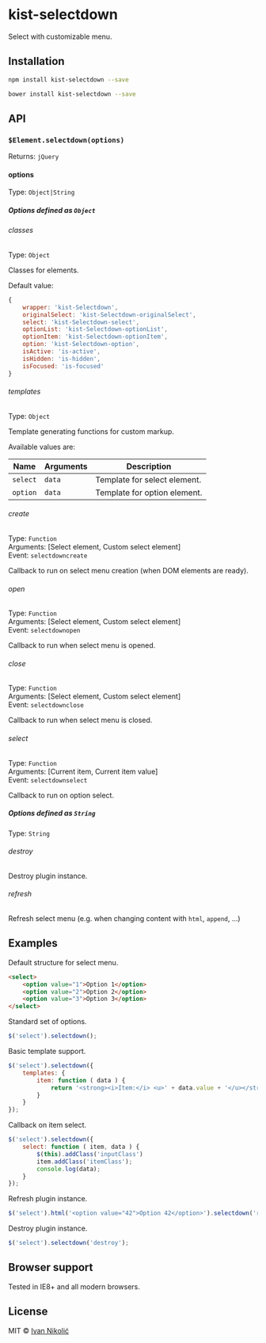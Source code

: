 # kist-selectdown

Select with customizable menu.

## Installation

```sh
npm install kist-selectdown --save

bower install kist-selectdown --save
```

## API

### `$Element.selectdown(options)`

Returns: `jQuery`

#### options

Type: `Object|String`

##### Options defined as `Object`

###### classes

Type: `Object`  

Classes for elements.

Default value:

```js
{
	wrapper: 'kist-Selectdown',
	originalSelect: 'kist-Selectdown-originalSelect',
	select: 'kist-Selectdown-select',
	optionList: 'kist-Selectdown-optionList',
	optionItem: 'kist-Selectdown-optionItem',
	option: 'kist-Selectdown-option',
	isActive: 'is-active',
	isHidden: 'is-hidden',
	isFocused: 'is-focused'
}
```

###### templates

Type: `Object`

Template generating functions for custom markup.

Available values are:

| Name | Arguments | Description |
| --- | --- | --- |
| `select` | `data` | Template for select element. |
| `option` | `data` | Template for option element. |

###### create

Type: `Function`  
Arguments: [Select element, Custom select element]  
Event: `selectdowncreate`

Callback to run on select menu creation (when DOM elements are ready).

###### open

Type: `Function`  
Arguments: [Select element, Custom select element]  
Event: `selectdownopen`

Callback to run when select menu is opened.

###### close

Type: `Function`  
Arguments: [Select element, Custom select element]  
Event: `selectdownclose`

Callback to run when select menu is closed.

###### select

Type: `Function`  
Arguments: [Current item, Current item value]  
Event: `selectdownselect`

Callback to run on option select.

##### Options defined as `String`

Type: `String`

###### destroy

Destroy plugin instance.

###### refresh

Refresh select menu (e.g. when changing content with `html`, `append`, …)

## Examples

Default structure for select menu.

```html
<select>
	<option value="1">Option 1</option>
	<option value="2">Option 2</option>
	<option value="3">Option 3</option>
</select>
```

Standard set of options.

```js
$('select').selectdown();
```

Basic template support.

```js
$('select').selectdown({
	templates: {
		item: function ( data ) {
			return '<strong><i>Item:</i> <u>' + data.value + '</u></strong>';
		}
	}
});
```

Callback on item select.

```js
$('select').selectdown({
	select: function ( item, data ) {
		$(this).addClass('inputClass')
		item.addClass('itemClass');
		console.log(data);
	}
});
```

Refresh plugin instance.

```js
$('select').html('<option value="42">Option 42</option>').selectdown('refresh');
```

Destroy plugin instance.

```js
$('select').selectdown('destroy');
```

## Browser support

Tested in IE8+ and all modern browsers.

## License

MIT © [Ivan Nikolić](http://ivannikolic.com)
